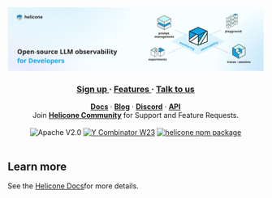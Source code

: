 ![Helicone GitHub Banner](https://github.com/Helicone/helicone/blob/main/bifrost/public/static/github-banner.png?raw=true)

<div align="center">
   <div>
      <h3>
         <a href="https://us.helicone.ai/signup">
            <strong>Sign up</strong>
         </a> · 
         <a href="https://docs.helicone.ai/getting-started/quick-start#explore-features">
            <strong>Features</strong>
         </a> · 
         <a href="https://www.helicone.ai/contact">
            <strong>Talk to us</strong>
         </a>
      </h3>
   </div>
   <div>
      <a href="https://docs.helicone.ai/getting-started/quick-start"><strong>Docs</strong></a> ·
      <a href="https://www.helicone.ai/blog"><strong>Blog</strong></a> · 
      <a href="https://discord.gg/bNd3NwpwZY"><strong>Discord</strong></a> · 
      <a href="https://docs.helicone.ai/rest/user/post-v1userquery"><strong>API</strong></a> 
   </div>
   <span> Join <a href="https://discord.gg/bNd3NwpwZY"><strong> Helicone Community</strong></a> for Support and Feature Requests.</span>
   <br/>
   <br/>
   <div>
      <img src="https://img.shields.io/badge/License-Apache%20V2.0-red.svg?style=flat-square" alt="Apache V2.0">
      <a href="https://www.ycombinator.com/companies/helicone"><img src="https://img.shields.io/badge/Y%20Combinator-W23-orange?style=flat-square" alt="Y Combinator W23"></a>
      <a href="https://www.npmjs.com/package/@helicone/helicone"><img src="https://img.shields.io/npm/v/helicone?style=flat-square&label=npm+helicone" alt="helicone npm package"></a>
   </div>
</div>
</br>

## Learn more

See the [Helicone Docs](https://docs.helicone.ai/getting-started/quick-start)for more details.
